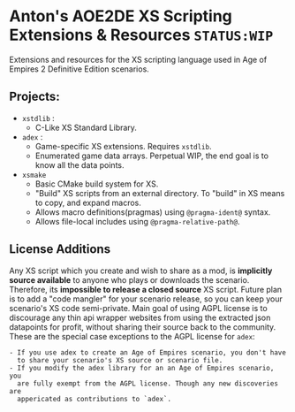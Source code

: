 # Anton's AOE2DE XS Scripting Extensions & Resources **`STATUS:WIP`**
Extensions and resources for the XS scripting language used in Age of Empires 2 Definitive Edition scenarios.

## Projects:
- `xstdlib` :
	- C-Like XS Standard Library.
- `adex` :
	- Game-specific XS extensions. Requires `xstdlib`.
	- Enumerated game data arrays. Perpetual WIP, the end goal is to know all the data points.
- `xsmake`
	- Basic CMake build system for XS.
	- "Build" XS scripts from an external directory. To "build" in XS means to copy, and expand macros.
	- Allows macro definitions(pragmas) using `@pragma-ident@` syntax.
	- Allows file-local includes using `@pragma-relative-path@`.

## License Additions
Any XS script which you create and wish to share as a mod, is **implicitly source available** to anyone who plays or downloads the scenario. Therefore, its **impossible to release a closed source** XS script. Future plan is to add a "code mangler" for your scenario release, so you can keep your scenario's XS code semi-private. Main goal of using AGPL license is to discourage any thin api wrapper websites from using the extracted json datapoints for profit, without sharing their source back to the community. These are the special case exceptions to the AGPL license for `adex`:

	- If you use adex to create an Age of Empires scenario, you don't have 
	  to share your scenario's XS source or scenario file. 
	- If you modify the adex library for an an Age of Empires scenario, you 
	  are fully exempt from the AGPL license. Though any new discoveries are
	  appericated as contributions to `adex`.
